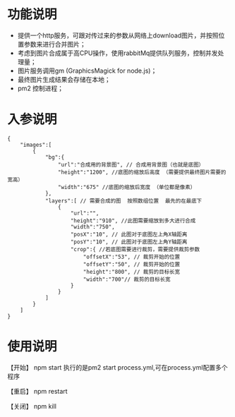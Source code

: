 # 功能说明

- 提供一个http服务，可跟对传过来的参数从网络上download图片，并按照位置参数来进行合并图片；
- 考虑到图片合成属于高CPU操作，使用rabbitMq提供队列服务，控制并发处理量；
- 图片服务调用gm (GraphicsMagick for node.js)；
- 最终图片生成结果会存储在本地；
- pm2 控制进程；

# 入参说明
``` 
{
    "images":[
        {
            "bg":{
                "url":"合成用的背景图", // 合成用背景图（也就是底图）
                "height":"1200", //底图的缩放后高度 （需要提供最终图片需要的宽高）
                "width":"675" //底图的缩放后宽度 （单位都是像素）
            },
            "layers":[ // 需要合成的图  按照数组位置  最先的在最底下
                {
                    "url":"",
                    "height":"910", //此图需要缩放到多大进行合成
                    "width":"750",
                    "posX":"10", // 此图对于底图左上角X轴距离
                    "posY":"10", // 此图对于底图左上角Y轴距离
                    "crop":{ //若底图需要进行裁剪，需要提供裁剪参数
                        "offsetX":"53", // 裁剪开始的位置
                        "offsetY":"50", // 裁剪开始的位置
                        "height":"800", // 裁剪的目标长宽
                        "width":"700"// 裁剪的目标长宽
                    }
                }
            ]
        }
	]
}
``` 
# 使用说明

【开始】 npm start   执行的是pm2 start process.yml,可在process.yml配置多个程序

【重启】 npm restart

【关闭】 npm kill

